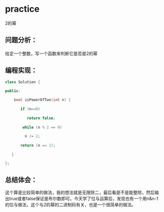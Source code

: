 # practice
 2的幂
## 问题分析：
#### 
给定一个整数，写一个函数来判断它是否是2的幂
## 编程实现：

```C++
class Solution {

public:
    
    bool isPowerOfTwo(int n) {
       
       if (n==0)
          
          return false;
        
        while (n % 2 == 0) 
         
         n /= 2;
       
       return (n == 1);
   
   }

};
```
## 总结体会：
这个算是比较简单的做法，我的想法就是无限除二，最后看是不是能整除，然后输出true或者false保证是布尔数即可。今天学了位与运算后，发现也有一个用n&n-1的位与做法，这个与2的幂的二进制码有关，也是一个很简单的做法。
